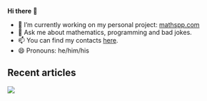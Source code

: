 **Hi there** 👋

<!--
**RojerGS/RojerGS** is a ✨ _special_ ✨ repository because its `README.md` (this file) appears on your GitHub profile.

Here are some ideas to get you started:
-->

- 🔭 I’m currently working on my personal project: [mathspp.com](https://mathspp.com)
- 💬 Ask me about mathematics, programming and bad jokes.
- 📫 You can find my contacts [here](https://mathspp.com/about#contacts).
- 😄 Pronouns: he/him/his


## Recent articles

<!-- BLOG-POST-LIST:START -->
<!-- BLOG-POST-LIST:END -->


![](https://github-readme-stats.vercel.app/api?username=RojerGS&hide=stars&count_private=true&show_icons=true)
